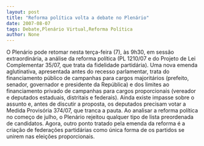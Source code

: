 ```yaml
---
layout: post
title: "Reforma política volta a debate no Plenário"
date: 2007-08-07
tags: Debate,Plenário Virtual,Reforma Política
author: None
---
```

O Plen&aacute;rio pode retomar nesta ter&ccedil;a-feira (7), &agrave;s 9h30, em sess&atilde;o extraordin&aacute;ria, a an&aacute;lise da reforma pol&iacute;tica (PL 1210/07 e do Projeto de Lei Complementar 35/07, que trata da fidelidade partid&aacute;ria). 
Uma nova emenda aglutinativa, apresentada antes do recesso parlamentar, trata do financiamento p&uacute;blico de campanhas para cargos majorit&aacute;rios (prefeito, senador, governador e presidente da Rep&uacute;blica) e dos limites ao financiamento privado de campanhas para cargos proporcionais (vereador e deputados estaduais, distritais e federais). Ainda existe impasse sobre o assunto e, antes de discutir a proposta, os deputados precisam votar a Medida Provis&oacute;ria 374/07, que tranca a pauta.
Ao analisar a reforma pol&iacute;tica no come&ccedil;o de julho, o Plen&aacute;rio rejeitou qualquer tipo de lista preordenada de candidatos. Agora, outro ponto tratado pela emenda da reforma &eacute; a cria&ccedil;&atilde;o de federa&ccedil;&otilde;es partid&aacute;rias como &uacute;nica forma de os partidos se unirem nas elei&ccedil;&otilde;es proporcionais.
 